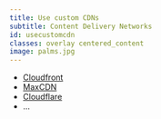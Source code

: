 ```yaml
---
title: Use custom CDNs
subtitle: Content Delivery Networks
id: usecustomcdn
classes: overlay centered_content
image: palms.jpg
---
```


* [Cloudfront](https://aws.amazon.com/cloudfront/)
* [MaxCDN](https://www.maxcdn.com/)
* [Cloudflare](https://www.cloudflare.com/)
* ...

